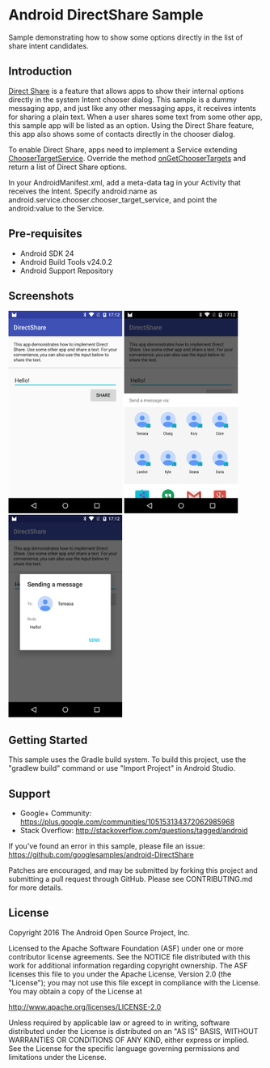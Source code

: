 
Android DirectShare Sample
===================================

Sample demonstrating how to show some options directly in the list of share intent candidates.

Introduction
------------

[Direct Share][1] is a feature that allows apps to show their internal options directly in the
system Intent chooser dialog. This sample is a dummy messaging app, and just like any other
messaging apps, it receives intents for sharing a plain text. When a user shares some text from some
other app, this sample app will be listed as an option. Using the Direct Share feature, this app
also shows some of contacts directly in the chooser dialog.

To enable Direct Share, apps need to implement a Service extending
[ChooserTargetService][2]. Override the method [onGetChooserTargets][3] and return a list of Direct
Share options.

In your AndroidManifest.xml, add a meta-data tag in your Activity that receives the Intent. Specify
android:name as android.service.chooser.chooser_target_service, and point the android:value to the
Service.

[1]: https://developer.android.com/reference/android/service/chooser/package-summary.html
[2]: https://developer.android.com/reference/android/service/chooser/ChooserTargetService.html
[3]: https://developer.android.com/reference/android/service/chooser/ChooserTargetService.html#onGetChooserTargets(android.content.ComponentName%2C%20android.content.IntentFilter)

Pre-requisites
--------------

- Android SDK 24
- Android Build Tools v24.0.2
- Android Support Repository

Screenshots
-------------

<img src="screenshots/1-main.png" height="400" alt="Screenshot"/> <img src="screenshots/2-intent.png" height="400" alt="Screenshot"/> <img src="screenshots/3-message.png" height="400" alt="Screenshot"/> 

Getting Started
---------------

This sample uses the Gradle build system. To build this project, use the
"gradlew build" command or use "Import Project" in Android Studio.

Support
-------

- Google+ Community: https://plus.google.com/communities/105153134372062985968
- Stack Overflow: http://stackoverflow.com/questions/tagged/android

If you've found an error in this sample, please file an issue:
https://github.com/googlesamples/android-DirectShare

Patches are encouraged, and may be submitted by forking this project and
submitting a pull request through GitHub. Please see CONTRIBUTING.md for more details.

License
-------

Copyright 2016 The Android Open Source Project, Inc.

Licensed to the Apache Software Foundation (ASF) under one or more contributor
license agreements.  See the NOTICE file distributed with this work for
additional information regarding copyright ownership.  The ASF licenses this
file to you under the Apache License, Version 2.0 (the "License"); you may not
use this file except in compliance with the License.  You may obtain a copy of
the License at

http://www.apache.org/licenses/LICENSE-2.0

Unless required by applicable law or agreed to in writing, software
distributed under the License is distributed on an "AS IS" BASIS, WITHOUT
WARRANTIES OR CONDITIONS OF ANY KIND, either express or implied.  See the
License for the specific language governing permissions and limitations under
the License.
